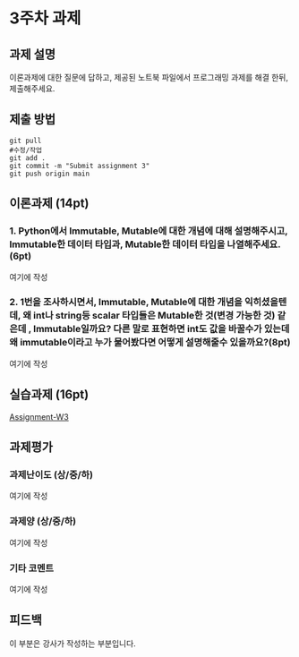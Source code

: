 # 3주차 과제


## 과제 설명
이론과제에 대한 질문에 답하고, 제공된 노트북 파일에서 프로그래밍 과제를 해결 한뒤, 제출해주세요.

## 제출 방법
```
git pull
#수정/작업
git add .
git commit -m "Submit assignment 3"
git push origin main
```


## 이론과제 (14pt)
### 1. Python에서 Immutable, Mutable에 대한 개념에 대해 설명해주시고, Immutable한 데이터 타입과, Mutable한 데이터 타입을 나열해주세요. (6pt)
여기에 작성
### 2. 1번을 조사하시면서, Immutable, Mutable에 대한 개념을 익히셨을텐데, 왜 int나 string등 scalar 타입들은 Mutable한 것(변경 가능한 것) 같은데 , Immutable일까요? 다른 말로 표현하면 int도 값을 바꿀수가 있는데 왜 immutable이라고 누가 물어봤다면 어떻게 설명해줄수 있을까요?(8pt)
여기에 작성

## 실습과제 (16pt)
[Assignment-W3]

[Assignment-W3]: W03-assignment.ipynb

## 과제평가
### 과제난이도 (상/중/하)
여기에 작성
### 과제양 (상/중/하)
여기에 작성
### 기타 코멘트
여기에 작성

## 피드백
이 부분은 강사가 작성하는 부분입니다.